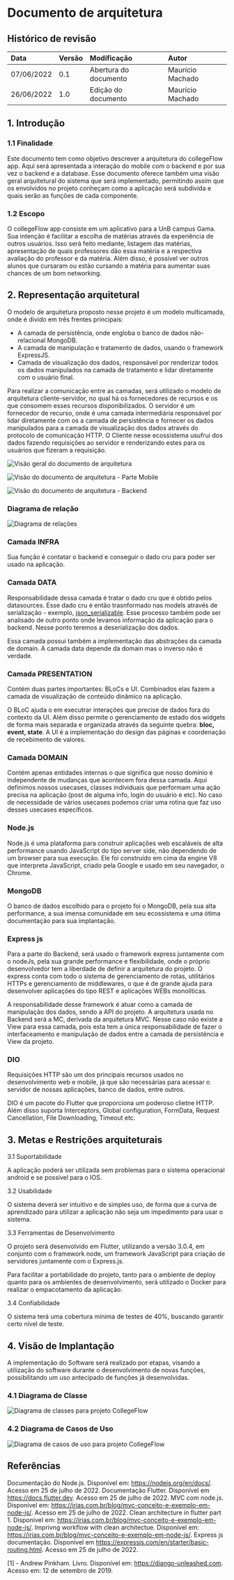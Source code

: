 # Documento de arquitetura

## Histórico de revisão

| Data       | Versão | Modificação           | Autor            |
| :--------- | :----- | :-------------------- | :--------------- |
| 07/06/2022 | 0.1    | Abertura do documento | Maurício Machado |
| 26/06/2022 | 1.0    | Edição do documento   | Maurício Machado |

## 1. Introdução

### 1.1 Finalidade

Este documento tem como objetivo descrever a arquitetura do collegeFlow app. Aqui será apresentada a interação do mobile com o backend e por sua vez o backend e a database. Esse documento oferece também uma visão geral arquitetural do
sistema que será implementado, permitindo assim que os
envolvidos no projeto conheçam como a aplicação será
subdivida e quais serão as funções de cada componente.

### 1.2 Escopo

O collegeFlow app consiste em um aplicativo para a UnB campus Gama. Sua intenção é facilitar a escolha de matérias através da experiência de outros usuários. Isso será feito mediante, listagem das matérias, apresentação de quais professores dão essa matéria e a respectiva avaliação do professor e da matéria. Além disso, é possível ver outros alunos que cursaram ou estão cursando a matéria para aumentar suas chances de um bom networking.

## 2. Representação arquitetural

O modelo de arquitetura proposto nesse projeto é um modelo multicamada, onde é divido em três frentes principais:

- A camada de persistência, onde engloba o banco de dados não-relacional MongoDB.
- A camada de manipulação e tratamento de dados, usando o framework ExpressJS.
- Camada de visualização dos dados, responsável por renderizar todos os dados manipulados na camada de tratamento e lidar diretamente com o usuário final.

Para realizar a comunicação entre as camadas, será utilizado o modelo de arquitetura cliente-servidor, no qual há os fornecedores de recursos e os que consomem esses recursos disponibilizados. O servidor é um fornecedor de recurso, onde é uma camada intermediária responsável por lidar diretamente com os a camada de persistência e fornecer os dados manipulados para a camada de visualização dos dados através do protocolo de comunicação HTTP. O Cliente nesse ecossistema usufrui dos dados fazendo requisições ao servidor e renderizando estes para os usuários que fizeram a requisição.

![Visão geral do documento de arquitetura](./img/architecture/visao-geral.png)

![Visão do documento de arquitetura - Parte Mobile](./img/architecture/visao-camada-apresentacao.png)

![Visão do documento de arquitetura - Backend](./img/architecture/visao-backend.png)

### Diagrama de relação

![Diagrama de relações ](./img/architecture/Diagrama-de-relacao.png)

### Camada **INFRA**

Sua função é contatar o backend e conseguir o dado cru para poder ser usado na aplicação.

### Camada **DATA**

Responsabilidade dessa camada é tratar o dado cru que é obtido pelos datasources. Esse dado cru é então trasnformado nas models através de serialização - exemplo, [json_serializable](https://fga-eps-mds.github.io/CollegeFlow/). Esse processo também pode ser analisado de outro ponto onde levamos informação da aplicação para o backend. Nesse ponto teremos a deserialização dos dados.

Essa camada possui também a implementação das abstrações da camada de domain. A camada data depende da domain mas o inverso não é verdade.

### Camada **PRESENTATION**

Contém duas partes importantes: BLoCs e UI. Combinados elas fazem a camada de visualização de conteúdo dinâmico na aplicação.

O BLoC ajuda o em executrar interações que precise de dados fora do contexto da UI. Além disso permite o gerenciamento de estado dos widgets de forma mais separada e organizada através da seguinte quebra: **bloc, event, state**.
A UI é a implementação do design das páginas e coordenação de recebimento de valores.

### Camada **DOMAIN**

Contém apenas entidades internas o que significa que nosso domínio é independente de mudanças que acontecem fora dessa camada.
Aqui definimos nossos usecases, classes individuais que performam uma ação precisa na aplicação (post de alguma info, login do usuário e etc). No caso de necessidade de vários usecases podemos criar uma rotina que faz uso desses usecases específicos.

### **Node.js**

Node.js é uma plataforma para construir aplicações web escaláveis de alta performance usando JavaScript do tipo server side, não dependendo de um browser para sua execução. Ele foi construído em cima da engine V8 que interpreta JavaScript, criado pela Google e usado em seu navegador, o Chrome.

### **MongoDB**

O banco de dados escolhido para o projeto foi o MongoDB, pela sua alta performance, a sua imensa comunidade em seu ecossistema e uma ótima documentação para sua implantação.

### **Express js**

Para a parte do Backend, será usado o framework express juntamente com o nodeJs, pela sua grande performance e flexibilidade, onde o próprio desenvolvedor tem a liberdade de definir a arquitetura do projeto. O express conta com todo o sistema de gerenciamento de rotas, utilitários HTTPs e gerenciamento de middlewares, o que é de grande ajuda para desenvolver aplicações do tipo REST e aplicações WEBs monolíticas.

A responsabilidade desse framework é atuar como a camada de manipulação dos dados, sendo a API do projeto. A arquitetura usada no Backend será a MC, derivada da arquitetura MVC. Nesse caso não existe a View para essa camada, pois esta tem a única responsabilidade de fazer o interfaceamento e manipulação de dados entre a camada de persistência e View da projeto.

### **DIO**

Requisições HTTP são um dos principais recursos usados no desenvolvimento web e mobile, já que são necessárias para acessar o servidor de nossas aplicações, banco de dados, entre outros.

DIO é um pacote do Flutter que proporciona um poderoso clietne HTTP. Além disso suporta Interceptors, Global configuration, FormData, Request Cancellation, File Downloading, Timeout etc.

## 3. Metas e Restrições arquiteturais

3.1 Suportabilidade

A aplicação poderá ser utilizada sem problemas para o sistema operacional android e se possível para o IOS.

3.2 Usabilidade

O sistema deverá ser intuitivo e de simples uso, de forma que a curva de aprendizado para utilizar a aplicação não seja um impedimento para usar o sistema.

3.3 Ferramentas de Desenvolvimento

O projeto será desenvolvido em Flutter, utilizando a versão 3.0.4, em conjunto com o framework node, um framework JavaScript para criação de servidores juntamente com o Express.js.

Para facilitar a portabilidade do projeto, tanto para o ambiente de deploy quanto para os ambientes de desenvolvimento, será utilizado o Docker para realizar o empacotamento da aplicação.

3.4 Confiabilidade

O sistema terá uma cobertura mínima de testes de 40%, buscando garantir certo nível de teste.

## 4. Visão de Implantação

A implementação do Software será realizado por etapas, visando a utilização do software durante o desenvolvimento de novas funções, possibilitando um uso antecipado de funções já desenvolvidas.

### 4.1 Diagrama de Classe

![Diagrama de classes para projeto CollegeFlow](./img/architecture/class_diagram.png)

### 4.2 Diagrama de Casos de Uso

![Diagrama de casos de uso para projeto CollegeFlow](./img/architecture/usecases_diagram.png)

## Referências

Documentação do Node.js. Disponível em: <https://nodejs.org/en/docs/>. Acesso em 25 de julho de 2022.
Documentação Flutter. Disponível em <https://docs.flutter.dev>. Acesso em 25 de julho de 2022.
MVC com node.js. Disponível em: <https://irias.com.br/blog/mvc-conceito-e-exemplo-em-node-js/>. Acesso em 25 de julho de 2022.
Clean architecture in flutter part 1. Disponível em: <https://irias.com.br/blog/mvc-conceito-e-exemplo-em-node-js/>.
Imprivng workflow with clean architectue. Disponível em: <https://irias.com.br/blog/mvc-conceito-e-exemplo-em-node-js/>.
Express js documentação. Disponível em <https://expressjs.com/en/starter/basic-routing.html>. Acesso em 25 de julho de 2022.

[1] - Andrew Pinkham. Livro. Disponível em: <https://django-unleashed.com>. Acesso em: 12 de setembro de 2019.
